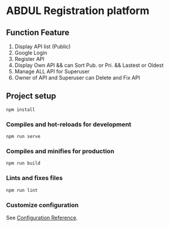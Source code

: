 # ABDUL Registration platform

## Function Feature
1. Display API list (Public)
2. Google Login
3. Register API 
4. Display Own API && can Sort Pub. or Pri. && Lastest or Oldest
5. Manage ALL API for Superuser
6. Owner of API and Superuser can Delete and Fix API

## Project setup
```
npm install
```

### Compiles and hot-reloads for development
```
npm run serve
```

### Compiles and minifies for production
```
npm run build
```

### Lints and fixes files
```
npm run lint
```

### Customize configuration
See [Configuration Reference](https://cli.vuejs.org/config/).
